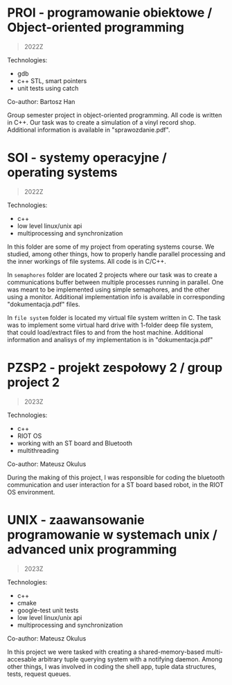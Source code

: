 # PROI - programowanie obiektowe / Object-oriented programming
> 2022Z

Technologies:
- gdb
- c++ STL, smart pointers
- unit tests using catch

Co-author: Bartosz Han

Group semester project in object-oriented programming. All code is written in C++. Our task was to create a simulation of a vinyl record shop. Additional information is available in "sprawozdanie.pdf".

# SOI - systemy operacyjne / operating systems
> 2022Z

Technologies:
- c++
- low level linux/unix api 
- multiprocessing and synchronization

In this folder are some of my project from operating systems course. We studied, among other things, how to properly handle parallel processing and the inner workings of file systems. All code is in C/C++.

In `semaphores` folder are located 2 projects where our task was to create a communications buffer between multiple processes running in parallel. One was meant to be implemented using simple semaphores, and the other using a monitor. Additional implementation info is available in corresponding "dokumentacja.pdf" files.

In `file system` folder is located my virtual file system written in C. The task was to implement some virtual hard drive with 1-folder deep file system, that could load/extract files to and from the host machine. Additional information and analisys of my implementation is in "dokumentacja.pdf"

# PZSP2 - projekt zespołowy 2 / group project 2
> 2023Z

Technologies:
- c++
- RIOT OS
- working with an ST board and Bluetooth
- multithreading

Co-author: Mateusz Okulus

During the making of this project, I was responsible for coding the bluetooth communication and user interaction for a ST board based robot, in the RIOT OS environment.

# UNIX - zaawansowanie programowanie w systemach unix / advanced unix programming
> 2023Z

Technologies:
- c++
- cmake
- google-test unit tests
- low level linux/unix api
- multiprocessing and synchronization

Co-author: Mateusz Okulus

In this project we were tasked with creating a shared-memory-based multi-accesable arbitrary tuple querying system with a notifying daemon. Among other things, I was involved in coding the shell app, tuple data structures, tests, request queues.